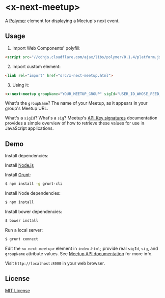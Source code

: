 # &lt;x-next-meetup&gt;

A [Polymer](http://polymer-project.org) element for displaying a Meetup's next event.

## Usage

1. Import Web Components' polyfill:

```html
<script src="//cdnjs.cloudflare.com/ajax/libs/polymer/0.1.4/platform.js"></script>
```

2. Import custom element:

```html
<link rel="import" href="src/x-next-meetup.html">
```

3. Using it:

```html
<x-next-meetup groupName="YOUR_MEETUP_GROUP" sigId="USER_ID_WHOSE_FEED_YOU_WANT" sig="YOUR_INSTAGRAM_API_ACCESS_TOKEN"><x-next-meetup>
```

What's the `groupName`? The name of your Meetup, as it appears in your group's Meetup URL.

What's a `sigId`? What's a `sig`? Meetup's [API Key signatures](http://www.meetup.com/meetup_api/auth/#keysign) documentation provides a simple overview of how to retrieve these values for use in JavaScript applications.

## Demo

Install dependencies:

Install [Node.js](http://nodejs.org/download/)

Install [Grunt](http://gruntjs.com/):

```sh
$ npm install -g grunt-cli
```

Install Node dependencies:

```sh
$ npm install
```

Install bower dependencies:

```sh
$ bower install
```

Run a local server:

```sh
$ grunt connect
```

Edit the `<x-next-meetup>` element in `index.html`; provide real `sigId`, `sig`, and `groupName` attribute
values. See [Meetup API documentation](http://www.meetup.com/meetup_api/) for more info.

Visit `http://localhost:8000` in your web browser.

## License

[MIT License](http://opensource.org/licenses/MIT)
